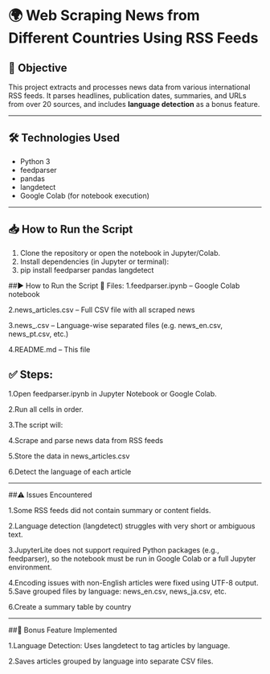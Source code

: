 # 🌍 Web Scraping News from Different Countries Using RSS Feeds

## 📌 Objective

This project extracts and processes news data from various international RSS feeds. It parses headlines, publication dates, summaries, and URLs from over 20 sources, and includes **language detection** as a bonus feature.

---

## 🛠️ Technologies Used

- Python 3
- feedparser
- pandas
- langdetect
- Google Colab (for notebook execution)

---

## 📥 How to Run the Script

1. Clone the repository or open the notebook in Jupyter/Colab.
2. Install dependencies (in Jupyter or terminal):
3. pip install feedparser pandas langdetect

##▶️ How to Run the Script
📁 Files:
1.feedparser.ipynb – Google Colab notebook

2.news_articles.csv – Full CSV file with all scraped news

3.news_<lang>.csv – Language-wise separated files (e.g. news_en.csv, news_pt.csv, etc.)

4.README.md – This file

## ✅ Steps:
1.Open feedparser.ipynb in Jupyter Notebook or Google Colab.

2.Run all cells in order.

3.The script will:

4.Scrape and parse news data from RSS feeds

5.Store the data in news_articles.csv

6.Detect the language of each article

---

##⚠️ Issues Encountered


1.Some RSS feeds did not contain summary or content fields.

2.Language detection (langdetect) struggles with very short or ambiguous text.

3.JupyterLite does not support required Python packages (e.g., feedparser), so the notebook must be run in Google Colab or a full Jupyter environment.

4.Encoding issues with non-English articles were fixed using UTF-8 output.
5.Save grouped files by language: news_en.csv, news_ja.csv, etc.

6.Create a summary table by country 

---

##🧠 Bonus Feature Implemented

1.Language Detection: Uses langdetect to tag articles by language.

2.Saves articles grouped by language into separate CSV files.

